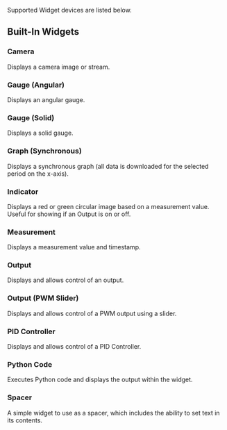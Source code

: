 Supported Widget devices are listed below.

## Built-In Widgets

### Camera


Displays a camera image or stream.

### Gauge (Angular)


Displays an angular gauge.

### Gauge (Solid)


Displays a solid gauge.

### Graph (Synchronous)


Displays a synchronous graph (all data is downloaded for the selected period on the x-axis).

### Indicator


Displays a red or green circular image based on a measurement value. Useful for showing if an Output is on or off.

### Measurement


Displays a measurement value and timestamp.

### Output


Displays and allows control of an output.

### Output (PWM Slider)


Displays and allows control of a PWM output using a slider.

### PID Controller


Displays and allows control of a PID Controller.

### Python Code


Executes Python code and displays the output within the widget.

### Spacer


A simple widget to use as a spacer, which includes the ability to set text in its contents.


